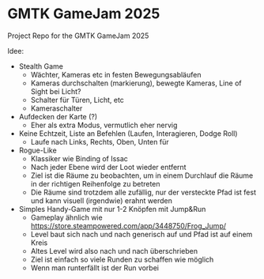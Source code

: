 # GMTK GameJam 2025

Project Repo for the GMTK GameJam 2025

Idee:
* Stealth Game
  * Wächter, Kameras etc in festen Bewegungsabläufen
  * Kameras durchschalten (markierung), bewegte Kameras, Line of Sight bei Licht?
  * Schalter für Türen, Licht, etc
  * Kameraschalter
* Aufdecken der Karte (?)
  * Eher als extra Modus, vermutlich eher nervig
* Keine Echtzeit, Liste an Befehlen (Laufen, Interagieren, Dodge Roll)
  * Laufe nach Links, Rechts, Oben, Unten für 
* Rogue-Like
  * Klassiker wie Binding of Issac
  * Nach jeder Ebene wird der Loot wieder entfernt
  * Ziel ist die Räume zu beobachten, um in einem Durchlauf die Räume in der richtigen Reihenfolge zu betreten
  * Die Räume sind trotzdem alle zufällig, nur der versteckte Pfad ist fest und kann visuell (irgendwie) erahnt werden
* Simples Handy-Game mit nur 1-2 Knöpfen mit Jump&Run
  * Gameplay ähnlich wie https://store.steampowered.com/app/3448750/Frog_Jump/
  * Level baut sich nach und nach generisch auf und Pfad ist auf einem Kreis
  * Altes Level wird also nach und nach überschrieben
  * Ziel ist einfach so viele Runden zu schaffen wie möglich
  * Wenn man runterfällt ist der Run vorbei
